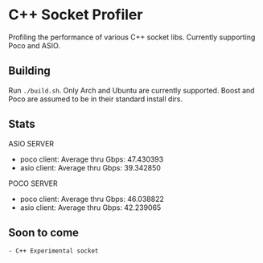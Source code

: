 # C++ Socket Profiler

Profiling the performance of various C++ socket libs. Currently supporting Poco and ASIO.

## Building
Run `./build.sh`. Only Arch and Ubuntu are currently supported. Boost and Poco are assumed to be in their standard install dirs.

## Stats
ASIO SERVER
- poco client: Average thru Gbps: 47.430393
- asio client: Average thru Gbps: 39.342850

POCO SERVER
- poco client: Average thru Gbps: 46.038822
- asio client: Average thru Gbps: 42.239065

## Soon to come
	- C++ Experimental socket
